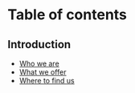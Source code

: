 # Table of contents

## Introduction

* [Who we are](README.md)
* [What we offer](introduction/what-we-offer.md)
* [Where to find us](introduction/where-to-find-us.md)
